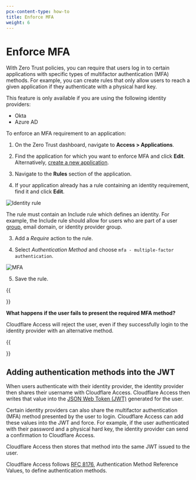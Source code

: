 ```yaml
---
pcx-content-type: how-to
title: Enforce MFA
weight: 6
---
```


# Enforce MFA

With Zero Trust policies, you can require that users log in to certain applications with specific types of multifactor authentication (MFA) methods. For example, you can create rules that only allow users to reach a given application if they authenticate with a physical hard key.

This feature is only available if you are using the following identity providers:

*   Okta
*   Azure AD

To enforce an MFA requirement to an application:

1.  On the Zero Trust dashboard, navigate to **Access > Applications**.

2.  Find the application for which you want to enforce MFA and click **Edit**. Alternatively, [create a new application](/cloudflare-one/applications/configure-apps/).

3.  Navigate to the **Rules** section of the application.

4.  If your application already has a  rule containing an identity requirement, find it and click **Edit**.

![Identity rule](/cloudflare-one/static/documentation/applications/identity-rule.png)

The rule must contain an Include rule which defines an identity. For example, the Include rule should allow for users who are part of a user [group](/cloudflare-one/identity/users/groups/), email domain, or identity provider group.

3.  Add a *Require* action to the rule.

4.  Select *Authentication Method* and choose `mfa - multiple-factor authentication`.

![MFA](/cloudflare-one/static/documentation/applications/mfa.png)

5.  Save the rule.

{{<Aside type="warning' header='Important">}}

**What happens if the user fails to present the required MFA method?**

Cloudflare Access will reject the user, even if they successfully login to the identity provider with an alternative method.

{{</Aside>}}

## Adding authentication methods into the JWT

When users authenticate with their identity provider, the identity provider then shares their username with Cloudflare Access. Cloudflare Access then writes that value into the [JSON Web Token (JWT)](/cloudflare-one/glossary/#json-web-token) generated for the user.

Certain identity providers can also share the multifactor authentication (MFA) method presented by the user to login. Cloudflare Access can add these values into the JWT and force. For example, if the user authenticated with their password and a physical hard key, the identity provider can send a confirmation to Cloudflare Access.

Cloudflare Access then stores that method into the same JWT issued to the user.

Cloudflare Access follows [RFC 8176](https://tools.ietf.org/html/rfc8176), Authentication Method Reference Values, to define authentication methods.
